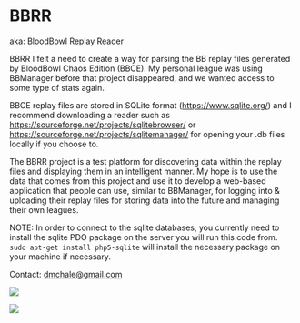 # BBRR
aka: BloodBowl Replay Reader

BBRR I felt a need to create a way for parsing the BB replay files generated by BloodBowl Chaos Edition (BBCE). My personal league was using BBManager before that project disappeared, and we wanted access to some type of stats again. 

BBCE replay files are stored in SQLite format (https://www.sqlite.org/) and I recommend downloading a reader such as https://sourceforge.net/projects/sqlitebrowser/ or https://sourceforge.net/projects/sqlitemanager/ for opening your .db files locally if you choose to.

The BBRR project is a test platform for discovering data within the replay files and displaying them in an intelligent manner. My hope is to use the data that comes from this project and use it to develop a web-based application that people can use, similar to BBManager, for logging into & uploading their replay files for storing data into the future and managing their own leagues. 

NOTE: In order to connect to the sqlite databases, you currently need to install the sqlite PDO package on the server you will run this code from. `sudo apt-get install php5-sqlite` will install the necessary package on your machine if necessary.

Contact: dmchale@gmail.com

<a href="https://codeclimate.com/github/dmchale/BBRR"><img src="https://codeclimate.com/github/dmchale/BBRR/badges/gpa.svg" /></a>

<a href="https://codeclimate.com/github/dmchale/BBRR"><img src="https://codeclimate.com/github/dmchale/BBRR/badges/issue_count.svg" /></a>
